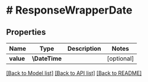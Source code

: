 # # ResponseWrapperDate

## Properties

Name | Type | Description | Notes
------------ | ------------- | ------------- | -------------
**value** | **\DateTime** |  | [optional]

[[Back to Model list]](../../README.md#models) [[Back to API list]](../../README.md#endpoints) [[Back to README]](../../README.md)
